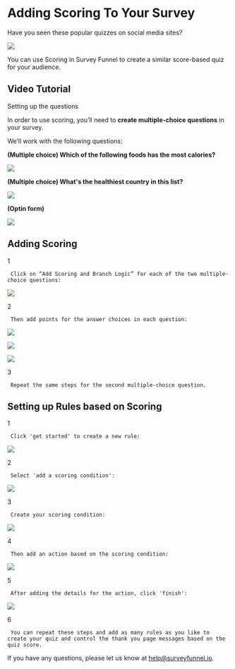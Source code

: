 # Adding Scoring To Your Survey

Have you seen these popular quizzes on social media sites?

![](https://surveyfunnel.io/assets/img/guide/5-1.jpg)

You can use Scoring in Survey Funnel to create a similar score-based quiz for your audience.

## Video Tutorial

Setting up the questions

In order to use scoring, you’ll need to **create multiple-choice questions** in your survey.

We’ll work with the following questions:

**\(Multiple choice\) Which of the following foods has the most calories?**

![](https://surveyfunnel.io/assets/img/guide/5-2.jpg)

**\(Multiple choice\) What's the healthiest country in this list?**

![](https://surveyfunnel.io/assets/img/guide/5-3.jpg)

**\(Optin form\)**

![](https://surveyfunnel.io/assets/img/guide/5-4.jpg)

## Adding Scoring

1

```text
 Click on “Add Scoring and Branch Logic” for each of the two multiple-choice questions: 
```

![](https://d33v4339jhl8k0.cloudfront.net/docs/assets/53974d6ce4b0c76107b109d1/images/59398b4204286305c68cef29/file-%20QaoarS3JS8.png)

2

```text
 Then add points for the answer choices in each question: 
```

![](https://d33v4339jhl8k0.cloudfront.net/docs/assets/53974d6ce4b0c76107b109d1/images/59398b7c04286305c68cef2c/file-9d0ZVpz0kt.png)

![](https://d33v4339jhl8k0.cloudfront.net/docs/assets/53974d6ce4b0c76107b109d1/images/59398ba004286305c68cef2d/file-22yRwh78j7.png)

![](https://d33v4339jhl8k0.cloudfront.net/docs/assets/53974d6ce4b0c76107b109d1/images/59398bcb2c7d3a0747cdc30e/file-0QUfKVyHM6.png)

3

```text
 Repeat the same steps for the second multiple-choice question. 
```

## Setting up Rules based on Scoring

1

```text
 Click 'get started' to create a new rule: 
```

![](https://d33v4339jhl8k0.cloudfront.net/docs/assets/53974d6ce4b0c76107b109d1/images/59398c322c7d3a0747cdc30f/file-735CSETkPn.png)

2

```text
 Select 'add a scoring condition': 
```

![](https://d33v4339jhl8k0.cloudfront.net/docs/assets/53974d6ce4b0c76107b109d1/images/59398c6b2c7d3a0747cdc311/file-%20RPjaxamLLL.png)

3

```text
 Create your scoring condition: 
```

![](https://d33v4339jhl8k0.cloudfront.net/docs/assets/53974d6ce4b0c76107b109d1/images/59398d0e04286305c68cef33/file-%20zX3cj13bbR.png)

4

```text
 Then add an action based on the scoring condition: 
```

![](https://d33v4339jhl8k0.cloudfront.net/docs/assets/53974d6ce4b0c76107b109d1/images/59398d6204286305c68cef34/file-%20YYBLr5PLjK.png)

5

```text
 After adding the details for the action, click 'finish': 
```

![](https://d33v4339jhl8k0.cloudfront.net/docs/assets/53974d6ce4b0c76107b109d1/images/59398dad04286305c68cef35/file-5PhkvzBR5T.png)

6

```text
 You can repeat these steps and add as many rules as you like to create your quiz and control the thank you page messages based on the quiz score.
```

If you have any questions, please let us know at [help@surveyfunnel.io](mailto:mailto:help@surveyfunnel.io).

